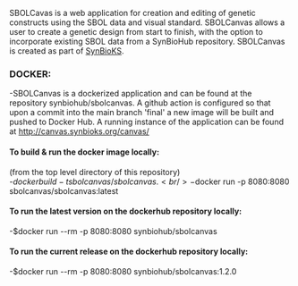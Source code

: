 SBOLCavas is a web application for creation and editing of genetic constructs using the SBOL data and visual standard. SBOLCanvas allows a user to create a genetic design from start to finish, with the option to incorporate existing SBOL data from a SynBioHub repository. SBOLCanvas is created as part of [SynBioKS](https://synbioks.github.io/).

### DOCKER:

-SBOLCanvas is a dockerized application and can be found at the repository synbiohub/sbolcanvas. A github action is configured so that upon a commit into the main branch 'final' a new image will be built and pushed to Docker Hub. A running instance of the application can be found at http://canvas.synbioks.org/canvas/

#### To build & run the docker image locally:<br/>
(from the top level directory of this repository)<br/>
-$docker build -t sbolcanvas/sbolcanvas .<br/>
-$docker run -p 8080:8080 sbolcanvas/sbolcanvas:latest

#### To run the latest version on the dockerhub repository locally:<br/>
-$docker run --rm -p 8080:8080 synbiohub/sbolcanvas

#### To run the current release on the dockerhub repository locally:<br/>
-$docker run --rm -p 8080:8080 synbiohub/sbolcanvas:1.2.0
